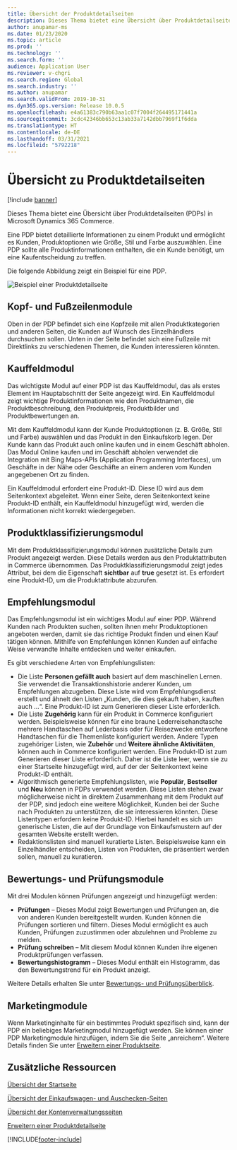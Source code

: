 ```yaml
---
title: Übersicht der Produktdetailseiten
description: Dieses Thema bietet eine Übersicht über Produktdetailseiten (PDPs) in Microsoft Dynamics 365 Commerce.
author: anupamar-ms
ms.date: 01/23/2020
ms.topic: article
ms.prod: ''
ms.technology: ''
ms.search.form: ''
audience: Application User
ms.reviewer: v-chgri
ms.search.region: Global
ms.search.industry: ''
ms.author: anupamar
ms.search.validFrom: 2019-10-31
ms.dyn365.ops.version: Release 10.0.5
ms.openlocfilehash: e4a61383c790b63aa1c07f7004f264495171441a
ms.sourcegitcommit: 3cdc42346bb653c13ab33a7142dbb7969f1f6dda
ms.translationtype: HT
ms.contentlocale: de-DE
ms.lasthandoff: 03/31/2021
ms.locfileid: "5792218"
---
```

# <a name="product-details-pages-overview"></a>Übersicht zu Produktdetailseiten

[!include [banner](includes/banner.md)]

Dieses Thema bietet eine Übersicht über Produktdetailseiten (PDPs) in Microsoft Dynamics 365 Commerce.

Eine PDP bietet detaillierte Informationen zu einem Produkt und ermöglicht es Kunden, Produktoptionen wie Größe, Stil und Farbe auszuwählen. Eine PDP sollte alle Produktinformationen enthalten, die ein Kunde benötigt, um eine Kaufentscheidung zu treffen.

Die folgende Abbildung zeigt ein Beispiel für eine PDP.

![Beispiel einer Produktdetailseite](./media/pdp.PNG)

## <a name="header-and-footer-modules"></a>Kopf- und Fußzeilenmodule

Oben in der PDP befindet sich eine Kopfzeile mit allen Produktkategorien und anderen Seiten, die Kunden auf Wunsch des Einzelhändlers durchsuchen sollen. Unten in der Seite befindet sich eine Fußzeile mit Direktlinks zu verschiedenen Themen, die Kunden interessieren könnten.

## <a name="buy-box-module"></a>Kauffeldmodul

Das wichtigste Modul auf einer PDP ist das Kauffeldmodul, das als erstes Element im Hauptabschnitt der Seite angezeigt wird. Ein Kauffeldmodul zeigt wichtige Produktinformationen wie den Produktnamen, die Produktbeschreibung, den Produktpreis, Produktbilder und Produktbewertungen an.

Mit dem Kauffeldmodul kann der Kunde Produktoptionen (z. B. Größe, Stil und Farbe) auswählen und das Produkt in den Einkaufskorb legen. Der Kunde kann das Produkt auch online kaufen und in einem Geschäft abholen. Das Modul Online kaufen und im Geschäft abholen verwendet die Integration mit Bing Maps-APIs (Application Programming Interfaces), um Geschäfte in der Nähe oder Geschäfte an einem anderen vom Kunden angegebenen Ort zu finden.

Ein Kauffeldmodul erfordert eine Produkt-ID. Diese ID wird aus dem Seitenkontext abgeleitet. Wenn einer Seite, deren Seitenkontext keine Produkt-ID enthält, ein Kauffeldmodul hinzugefügt wird, werden die Informationen nicht korrekt wiedergegeben.

## <a name="product-specifications-module"></a>Produktklassifizierungsmodul

Mit dem Produktklassifizierungsmodul können zusätzliche Details zum Produkt angezeigt werden. Diese Details werden aus den Produktattributen in Commerce übernommen. Das Produktklassifizierungsmodul zeigt jedes Attribut, bei dem die Eigenschaft **sichtbar** auf **true** gesetzt ist. Es erfordert eine Produkt-ID, um die Produktattribute abzurufen.

## <a name="recommendations-module"></a>Empfehlungsmodul

Das Empfehlungsmodul ist ein wichtiges Modul auf einer PDP. Während Kunden nach Produkten suchen, sollten ihnen mehr Produktoptionen angeboten werden, damit sie das richtige Produkt finden und einen Kauf tätigen können. Mithilfe von Empfehlungen können Kunden auf einfache Weise verwandte Inhalte entdecken und weiter einkaufen.

Es gibt verschiedene Arten von Empfehlungslisten:

- Die Liste **Personen gefällt auch** basiert auf dem maschinellen Lernen. Sie verwendet die Transaktionshistorie anderer Kunden, um Empfehlungen abzugeben. Diese Liste wird vom Empfehlungsdienst erstellt und ähnelt den Listen „Kunden, die dies gekauft haben, kauften auch ...“. Eine Produkt-ID ist zum Generieren dieser Liste erforderlich.
- Die Liste **Zugehörig** kann für ein Produkt in Commerce konfiguriert werden. Beispielsweise können für eine braune Lederreisehandtasche mehrere Handtaschen auf Lederbasis oder für Reisezwecke entworfene Handtaschen für die Themenliste konfiguriert werden. Andere Typen zugehöriger Listen, wie **Zubehör** und **Weitere ähnliche Aktivitäten**, können auch in Commerce konfiguriert werden. Eine Produkt-ID ist zum Generieren dieser Liste erforderlich. Daher ist die Liste leer, wenn sie zu einer Startseite hinzugefügt wird, auf der der Seitenkontext keine Produkt-ID enthält.
- Algorithmisch generierte Empfehlungslisten, wie **Populär**, **Bestseller** und **Neu** können in PDPs verwendet werden. Diese Listen stehen zwar möglicherweise nicht in direktem Zusammenhang mit dem Produkt auf der PDP, sind jedoch eine weitere Möglichkeit, Kunden bei der Suche nach Produkten zu unterstützen, die sie interessieren könnten. Diese Listentypen erfordern keine Produkt-ID. Hierbei handelt es sich um generische Listen, die auf der Grundlage von Einkaufsmustern auf der gesamten Website erstellt werden.
- Redaktionslisten sind manuell kuratierte Listen. Beispielsweise kann ein Einzelhändler entscheiden, Listen von Produkten, die präsentiert werden sollen, manuell zu kuratieren.

## <a name="ratings-and-reviews-modules"></a>Bewertungs- und Prüfungsmodule

Mit drei Modulen können Prüfungen angezeigt und hinzugefügt werden:

- **Prüfungen** – Dieses Modul zeigt Bewertungen und Prüfungen an, die von anderen Kunden bereitgestellt wurden. Kunden können die Prüfungen sortieren und filtern. Dieses Modul ermöglicht es auch Kunden, Prüfungen zuzustimmen oder abzulehnen und Probleme zu melden.
- **Prüfung schreiben** – Mit diesem Modul können Kunden ihre eigenen Produktprüfungen verfassen.
- **Bewertungshistogramm** – Dieses Modul enthält ein Histogramm, das den Bewertungstrend für ein Produkt anzeigt.

Weitere Details erhalten Sie unter [Bewertungs- und Prüfungsüberblick](ratings-reviews-overview.md).

## <a name="marketing-modules"></a>Marketingmodule

Wenn Marketinginhalte für ein bestimmtes Produkt spezifisch sind, kann der PDP ein beliebiges Marketingmodul hinzugefügt werden. Sie können einer PDP Marketingmodule hinzufügen, indem Sie die Seite „anreichern“. Weitere Details finden Sie unter [Erweitern einer Produktseite](enrich-product-page.md).

## <a name="additional-resources"></a>Zusätzliche Ressourcen

[Übersicht der Startseite](quick-tour-home-page.md)

[Übersicht der Einkaufswagen- und Auschecken-Seiten](quick-tour-cart-checkout.md)

[Übersicht der Kontenverwaltungsseiten](quick-tour-account-management.md)

[Erweitern einer Produktdetailseite](enrich-product-page.md)


[!INCLUDE[footer-include](../includes/footer-banner.md)]
